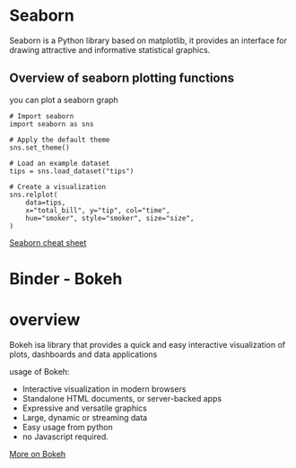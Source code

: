 # Seaborn 
Seaborn is a Python library based on matplotlib, it provides an interface for drawing attractive and informative statistical graphics.

## Overview of seaborn plotting functions

you can plot a seaborn graph
```
# Import seaborn
import seaborn as sns

# Apply the default theme
sns.set_theme()

# Load an example dataset
tips = sns.load_dataset("tips")

# Create a visualization
sns.relplot(
    data=tips,
    x="total_bill", y="tip", col="time",
    hue="smoker", style="smoker", size="size",
)
```

[Seaborn cheat sheet](https://s3.amazonaws.com/assets.datacamp.com/blog_assets/Python_Seaborn_Cheat_Sheet.pdf)

# Binder - Bokeh
# overview
Bokeh isa library that provides a quick and easy interactive visualization of plots, dashboards and data applications

usage of Bokeh:
- Interactive visualization in modern browsers
- Standalone HTML documents, or server-backed apps
- Expressive and versatile graphics
- Large, dynamic or streaming data
- Easy usage from python
- no Javascript required.

[More on Bokeh](https://mybinder.org/v2/gh/bokeh/bokeh-notebooks/master?filepath=tutorial%2F00%20-%20Introduction%20and%20Setup.ipynb)
